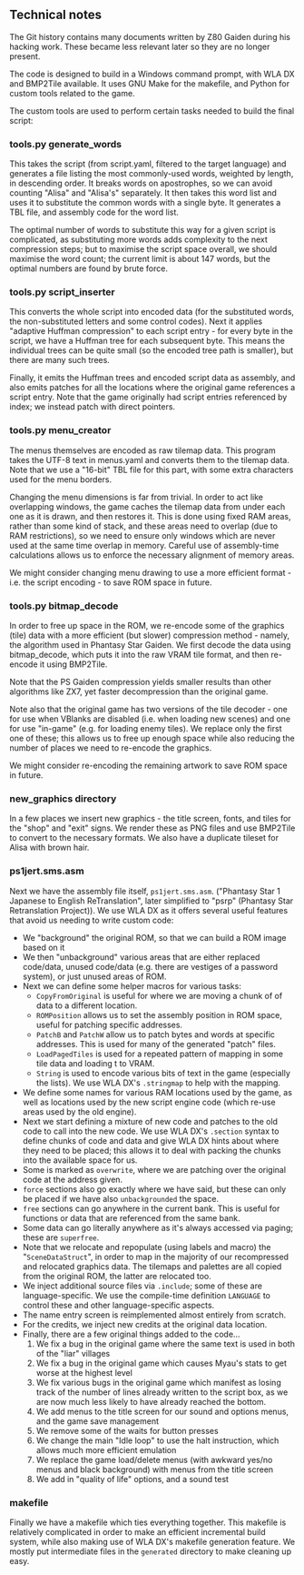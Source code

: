 ## Technical notes

The Git history contains many documents written by Z80 Gaiden during his hacking work.
These became less relevant later so they are no longer present.

The code is designed to build in a Windows command prompt, with WLA DX and BMP2Tile
available. It uses GNU Make for the makefile, and Python for custom tools related to the game.

The custom tools are used to perform certain tasks needed to build the final script:

### tools.py generate_words

This takes the script (from script.yaml, filtered to the target language) and generates a file listing the most commonly-used words, weighted by length, in descending order. It breaks words on apostrophes, so we can avoid counting "Alisa" and "Alisa's" separately. It then takes this word list and uses it to substitute the common words with a single byte. It generates a TBL file, and assembly code for the word list.

The optimal number of words to substitute this way for a given script is complicated, as substituting more words adds complexity to the next compression steps; but to maximise the script space overall, we should maximise the word count; the current limit is about 147 words, but the optimal numbers are found by brute force.

### tools.py script_inserter

This converts the whole script into encoded data (for the substituted words, the non-substituted letters and some control codes). Next it applies "adaptive Huffman compression" to each script entry - for every byte in the script, we have a Huffman tree for each subsequent byte. This means the individual trees can be quite small (so the encoded tree path is smaller), but there are many such trees.

Finally, it emits the Huffman trees and encoded script data as assembly, and also emits patches for all the locations where the original game references a script entry. Note that the game originally had script entries referenced by index; we instead patch with direct pointers.

### tools.py menu_creator

The menus themselves are encoded as raw tilemap data. This program takes the UTF-8 text in menus.yaml and converts them to the tilemap data. Note that we use a "16-bit" TBL file for this part, with some extra characters used for the menu borders.

Changing the menu dimensions is far from trivial. In order to act like overlapping windows, the game caches the tilemap data from under each one as it is drawn, and then restores it. This is done using fixed RAM areas, rather than some kind of stack, and these areas need to overlap (due to RAM restrictions), so we need to ensure only windows which are never used at the same time overlap in memory. Careful use of assembly-time calculations allows us to enforce the necessary alignment of memory areas.

We might consider changing menu drawing to use a more efficient format - i.e. the script encoding - to save ROM space in future.

### tools.py bitmap_decode

In order to free up space in the ROM, we re-encode some of the graphics (tile) data with a more efficient (but slower) compression method - namely, the algorithm used in Phantasy Star Gaiden. We first decode the data using bitmap_decode, which puts it into the raw VRAM tile format, and then re-encode it using BMP2Tile.

Note that the PS Gaiden compression yields smaller results than other algorithms like ZX7, yet faster decompression than the original game.

Note also that the original game has two versions of the tile decoder - one for use when VBlanks are disabled (i.e. when loading new scenes) and one for use "in-game" (e.g. for loading enemy tiles). We replace only the first one of these; this allows us to free up enough space while also reducing the number of places we need to re-encode the graphics.

We might consider re-encoding the remaining artwork to save ROM space in future.

### new_graphics directory

In a few places we insert new graphics - the title screen, fonts, and tiles for the "shop" and "exit" signs. We render these as PNG files and use BMP2Tile to convert to the necessary formats. We also have a duplicate tileset for Alisa with brown hair.

### ps1jert.sms.asm

Next we have the assembly file itself, `ps1jert.sms.asm`. ("Phantasy Star 1 Japanese to English ReTranslation", later simplified to "psrp" (Phantasy Star Retranslation Project)). We use WLA DX as it offers several useful features that avoid us needing to write custom code:

- We "background" the original ROM, so that we can build a ROM image based on it
- We then "unbackground" various areas that are either replaced code/data, unused code/data (e.g. there are vestiges of a password system), or just unused areas of ROM.
- Next we can define some helper macros for various tasks:
  - `CopyFromOriginal` is useful for where we are moving a chunk of of data to a different location.
  - `ROMPosition` allows us to set the assembly position in ROM space, useful for patching specific addresses.
  - `PatchB` and `PatchW` allow us to patch bytes and words at specific addresses. This is used for many of the generated "patch" files.
  - `LoadPagedTiles` is used for a repeated pattern of mapping in some tile data and loading t to VRAM.
  - `String` is used to encode various bits of text in the game (especially the lists). We use WLA DX's `.stringmap` to help with the mapping.
- We define some names for various RAM locations used by the game, as well as locations used by the new script engine code (which re-use areas used by the old engine).
- Next we start defining a mixture of new code and patches to the old code to call into the new code. We use WLA DX's `.section` syntax to define chunks of code and data and give WLA DX hints about where they need to be placed; this allows it to deal with packing the chunks into the available space for us.
 - Some is marked as `overwrite`, where we are patching over the original code at the address given.
 - `force` sections also go exactly where we have said, but these can only be placed if we have also `unbackgrounded` the space.
 - `free` sections can go anywhere in the current bank. This is useful for functions or data that are referenced from the same bank.
 - Some data can go literally anywhere as it's always accessed via paging; these are `superfree`.
- Note that we relocate and repopulate (using labels and macro) the "`SceneDataStruct`", in order to map in the majority of our recompressed and relocated graphics data. The tilemaps and palettes are all copied from the original ROM, the latter are relocated too.
- We inject additional source files via `.include`; some of these are language-specific. We use the compile-time definition `LANGUAGE` to control these and other language-specific aspects.
- The name entry screen is reimplemented almost entirely from scratch.
- For the credits, we inject new credits at the original data location.
- Finally, there are a few original things added to the code...
  1. We fix a bug in the original game where the same text is used in both of the "liar" villages
  2. We fix a bug in the original game which causes Myau's stats to get worse at the highest level
  3. We fix various bugs in the original game which manifest as losing track of the number of lines already written to the script box, as we are now much less likely to have already reached the bottom.
  3. We add menus to the title screen for our sound and options menus, and the game save management
  4. We remove some of the waits for button presses
  5. We change the main "Idle loop" to use the halt instruction, which allows much more efficient emulation
  6. We replace the game load/delete menus (with awkward yes/no menus and black background) with menus from the title screen
  7. We add in "quality of life" options, and a sound test

### makefile

Finally we have a makefile which ties everything together. This makefile is relatively complicated in order to make an efficient incremental build system, while also making use of WLA DX's makefile generation feature. We mostly put intermediate files in the `generated` directory to make cleaning up easy.
